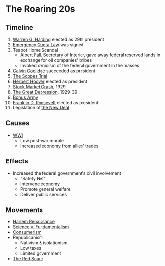 # The Roaring 20s
## Timeline
1. [Warren G. Harding](../people/harding_warren.md) elected as 29th president
2. [Emergency Quota Law](../policies/emergency_quota_law.md) was signed
3. Teapot Home Scandal
    - <ins>Albert Fall</ins>, Secretary of Interior, gave away federal reserved lands in exchange for oil companies' bribes
    - Invoked cynicism of the federal government in the masses
5. [Calvin Coolidge](../people/coolidge_calvin.md) succeeded as president
6. [The Scopes Trial](../events/scopes_trial.md)
7. [Herbert Hoover](../people/hoover_herbert.md) elected as president
8. [Stock Market Crash](../events/stock_market_crash.md), 1929
9. [The Great Depression](..events/great_depression.md), 1929-39
10. [Bonus Army](../events/bonus_march.md)
11. [Franklin D. Roosevelt](../people/roosevelt_franklin.md) elected as president
12. Legislation of [the New Deal](../policies/new_deal.md)

## Causes
- [WWI](../events/wwi.md)
    - Low post-war morale
    - Increased economy from allies' trades

## Effects
- Increased the federal government's civil involvement
    - "Safety Net"
    - Intervene economy
    - Promote general welfare
    - Deliver public services

## Movements
- [Harlem Renaissance](../events/harlem_renaissance.md)
- [Science v. Fundamentalism](../events/scope_trials.md)
- [Consumerism](../concepts/consumerism)
- Republicanism
    - Nativism & isolationism
    - Low taxes
    - Limited government
- [The Red Scare](../events/red_scare.md)
